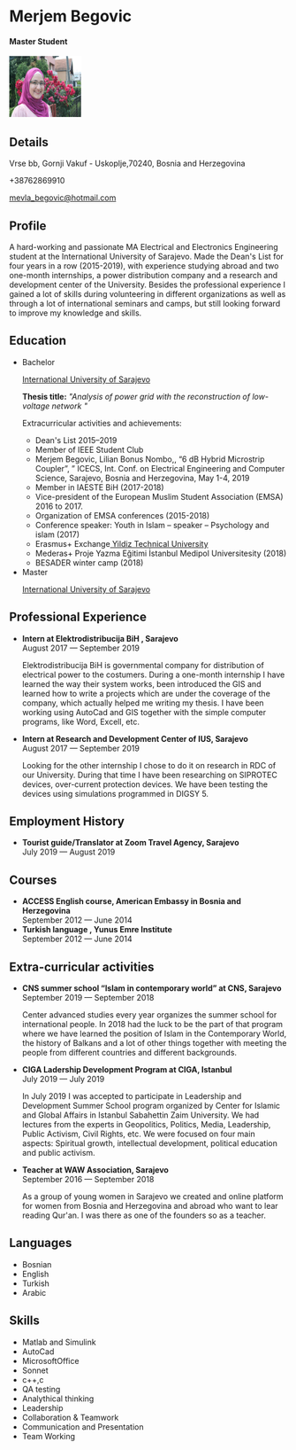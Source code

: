 <html> 
<body> 
<h1>Merjem Begovic</h1>
<h4>Master Student</h4>
<img src="profilephoto.jpg" alt="Profile image" width="130" height="110">

<h2>Details</h2>
<p>Vrse bb, Gornji Vakuf - Uskoplje,70240, Bosnia and Herzegovina</p>
<p>+38762869910</p>
<p><a href="mailto:mevla_begovic@hotmail.com ">mevla_begovic@hotmail.com</a>
<h2>Profile</h2>
<p>A hard-working and passionate MA Electrical and Electronics Engineering
 student at the International University of Sarajevo. 
Made the Dean's List for four years in a row (2015-2019), 
with experience studying abroad and two one-month internships, 
a power distribution company and a research and development center
 of the University. Besides the professional experience I gained 
a lot of skills during volunteering in different organizations 
as well as through a lot of international seminars and camps,
 but still looking forward to improve my knowledge and skills.</p>
<h2>Education</h2>

<ul>
  <li>Bachelor</li>
<p><a href="https://www.ius.edu.ba/">International University of Sarajevo</a></p>
<p><h><b>Thesis title:</b></h><i> "Analysis of power grid with the reconstruction of low-voltage
network " </i></p>
<h>Extracurricular activities and achievements:</h>
<ul>
<li> Dean's List 2015–2019</li>
<li>Member of IEEE Student Club</li>
<li>Merjem Begovic, Lilian Bonus Nombo,, “6 dB Hybrid Microstrip Coupler”,
” ICECS, Int. Conf. on Electrical Engineering and Computer Science,
Sarajevo, Bosnia and Herzegovina, May 1-4, 2019</li>
<li>Member in IAESTE BiH (2017-2018)</li>
<li>Vice-president of the European Muslim Student Association (EMSA) 2016
to 2017.</li>
 <li>Organization of EMSA conferences (2015-2018)</li>
<li>Conference speaker: Youth in Islam – speaker – Psychology and islam
(2017)</li>
<li>Erasmus+ Exchange<a href="http://www.yildiz.edu.tr/en/">
Yildiz  Technical University</a></li>
<li>Mederas+ Proje Yazma Eğitimi İstanbul Medipol Universitesity (2018)</li>
<li>BESADER winter camp (2018)</li>
</ul>
  <li>Master</li>
<p><a href="https://www.ius.edu.ba/">International University of Sarajevo</a></p>
</ul>

<h2> Professional Experience</h2> 
<ul>
  <li><b>Intern at Elektrodistribucija BiH , Sarajevo</b></li>
<p5>August 2017 — September 2019</p5>
<p> Elektrodistribucija BiH is governmental company for distribution of
electrical power to the costumers. During a one-month internship I have
learned the way their system works, been introduced the GIS and learned
how to write a projects which are under the coverage of the company, which
actually helped me writing my thesis. I have been working using AutoCad
and GIS together with the simple computer programs, like Word, Excell, etc.</p> 
<li><b>Intern at Research and Development Center of IUS, Sarajevo</b></li>
<p5>August 2017 — September 2019</p5>
<p> Looking for the other internship I chose to do it on research in RDC of our
University. During that time I have been researching on SIPROTEC devices,
over-current protection devices. We have been testing the devices using
simulations programmed in DIGSY 5.</p> 
</ul>
<h2> Employment History</h2> 
<ul>
  <li><b>Tourist guide/Translator at Zoom Travel Agency, Sarajevo</b></li>
<p5>July 2019 — August 2019</p5>
</ul>
<h2> Courses</h2> 
<ul>
  <li><b>ACCESS English course, American Embassy in Bosnia and Herzegovina</b></li>
<p5>September 2012 — June 2014</p5>
<li><b>Turkish language , Yunus Emre Institute</b></li>
<p5>September 2012 — June 2014</p5>
</ul>
<h2> Extra-curricular activities</h2> 
<ul>
  <li><b>CNS summer school “Islam in contemporary world” at CNS, Sarajevo</b></li>
<p5>September 2019 — September 2018</p5>
<p>Center advanced studies every year organizes the summer school for
international people. In 2018 had the luck to be the part of that program
where we have learned the position of Islam in the Contemporary World,
the history of Balkans and a lot of other things together with meeting the
people from different countries and different backgrounds.</p>
<li><b>CIGA Ladership Development Program at CIGA, Istanbul</b></li>
<p5>July 2019 — July 2019</p5>
<p>In July 2019 I was accepted to participate in Leadership and Development
Summer School program organized by Center for Islamic and Global Affairs
in Istanbul Sabahettin Zaim University. We had lectures from the experts
in Geopolitics, Politics, Media, Leadership, Public Activism, Civil Rights,
etc. We were focused on four main aspects: Spiritual growth, intellectual
development, political education and public activism.</p>
<li><b>Teacher at WAW Association, Sarajevo</b></li>
<p5>September 2016 — September 2018</p5>
<p>As a group of young women in Sarajevo we created and online platform for
women from Bosnia and Herzegovina and abroad who want to lear reading
Qur'an. I was there as one of the founders so as a teacher.</p>
</ul>
<h2> Languages</h2>
<ul> 
<li> Bosnian </li>
<li> English </li>
<li> Turkish </li>
<li> Arabic </li>
</ul>
<h2> Skills</h2>
<ul> 
<li>Matlab and Simulink </li>
<li> AutoCad </li>
<li> MicrosoftOffice </li>
<li> Sonnet </li>
<li> c++,c </li>
<li> QA testing </li>
<li> Analythical thinking </li>
<li> Leadership </li>
<li> Collaboration & Teamwork </li>
<li> Communication and
Presentation </li>
<li> Team Working </li>
</ul>

</body>
</html>
